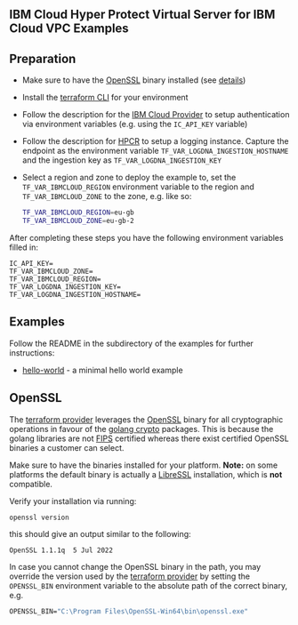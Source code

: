 ## IBM Cloud Hyper Protect Virtual Server for IBM Cloud VPC Examples

## Preparation

- Make sure to have the [OpenSSL](https://www.openssl.org/) binary installed (see [details](#openssl))
- Install the [terraform CLI](https://learn.hashicorp.com/tutorials/terraform/install-cli) for your environment
- Follow the description for the [IBM Cloud Provider](https://registry.terraform.io/providers/IBM-Cloud/ibm/latest/docs#authentication) to setup authentication via environment variables (e.g. using the `IC_API_KEY` variable)
- Follow the description for [HPCR](https://cloud.ibm.com/docs/vpc?topic=vpc-about-se#hpcr_setup_logging) to setup a logging instance. Capture the endpoint as the environment variable `TF_VAR_LOGDNA_INGESTION_HOSTNAME` and the ingestion key as `TF_VAR_LOGDNA_INGESTION_KEY`
- Select a region and zone to deploy the example to, set the `TF_VAR_IBMCLOUD_REGION` environment variable to the region and `TF_VAR_IBMCLOUD_ZONE` to the zone, e.g. like so:

  ```bash
  TF_VAR_IBMCLOUD_REGION=eu-gb
  TF_VAR_IBMCLOUD_ZONE=eu-gb-2
  ```

After completing these steps you have the following environment variables filled in:

```text
IC_API_KEY=
TF_VAR_IBMCLOUD_ZONE=
TF_VAR_IBMCLOUD_REGION=
TF_VAR_LOGDNA_INGESTION_KEY=
TF_VAR_LOGDNA_INGESTION_HOSTNAME=
```

## Examples

Follow the README in the subdirectory of the examples for further instructions:

- [hello-world](hello-world/README.md) - a minimal hello world example
  

## OpenSSL

The [terraform provider](https://registry.terraform.io/providers/ibm-hyper-protect/hpcr/) leverages the [OpenSSL](https://www.openssl.org/) binary for all cryptographic operations in favour of the [golang crypto](https://pkg.go.dev/crypto) packages. This is because the golang libraries are not [FIPS](https://en.wikipedia.org/wiki/FIPS_140-2) certified whereas there exist certified OpenSSL binaries a customer can select. 

Make sure to have the binaries installed for your platform. **Note:** on some platforms the default binary is actually a [LibreSSL](https://www.libressl.org/) installation, which is **not** compatible.

Verify your installation via running:

```bash
openssl version
```

this should give an output similar to the following:

```text
OpenSSL 1.1.1q  5 Jul 2022
```

In case you cannot change the OpenSSL binary in the path, you may override the version used by the [terraform provider](https://registry.terraform.io/providers/ibm-hyper-protect/hpcr/) by setting the `OPENSSL_BIN` environment variable to the absolute path of the correct binary, e.g. 

```cmd
OPENSSL_BIN="C:\Program Files\OpenSSL-Win64\bin\openssl.exe"
```
